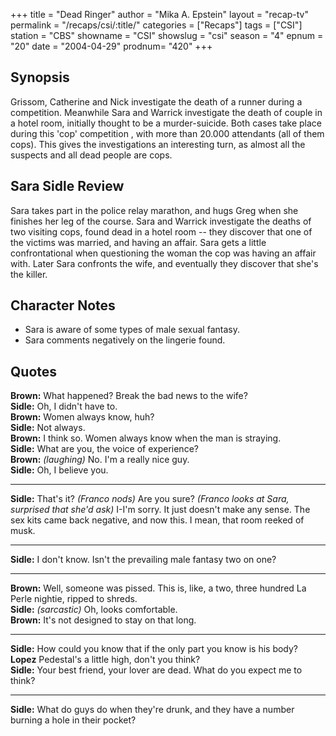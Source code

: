 +++
title = "Dead Ringer"
author = "Mika A. Epstein"
layout = "recap-tv"
permalink = "/recaps/csi/:title/"
categories = ["Recaps"]
tags = ["CSI"]
station = "CBS"
showname = "CSI"
showslug = "csi"
season = "4"
epnum = "20"
date = "2004-04-29"
prodnum= "420"
+++

## Synopsis

Grissom, Catherine and Nick investigate the death of a runner during a competition. Meanwhile Sara and Warrick investigate the death of couple in a hotel room, initially thought to be a murder-suicide. Both cases take place during this 'cop' competition , with more than 20.000 attendants (all of them cops). This gives the investigations an interesting turn, as almost all the suspects and all dead people are cops.

## Sara Sidle Review

Sara takes part in the police relay marathon, and hugs Greg when she finishes her leg of the course. Sara and Warrick investigate the deaths of two visiting cops, found dead in a hotel room -- they discover that one of the victims was married, and having an affair. Sara gets a little confrontational when questioning the woman the cop was having an affair with. Later Sara confronts the wife, and eventually they discover that she's the killer.

## Character Notes

* Sara is aware of some types of male sexual fantasy.  
* Sara comments negatively on the lingerie found.

## Quotes

**Brown:** What happened? Break the bad news to the wife?  
**Sidle:** Oh, I didn't have to.  
**Brown:** Women always know, huh?  
**Sidle:** Not always.  
**Brown:** I think so. Women always know when the man is straying.  
**Sidle:** What are you, the voice of experience?  
**Brown:** _(laughing)_ No. I'm a really nice guy.  
**Sidle:** Oh, I believe you.  

- - -

**Sidle:** That's it? _(Franco nods)_ Are you sure? _(Franco looks at Sara, surprised that she'd ask)_ I-I'm sorry. It just doesn't make any sense. The sex kits came back negative, and now this. I mean, that room reeked of musk.
  

- - -

**Sidle:** I don't know. Isn't the prevailing male fantasy two on one?
  

- - -

**Brown:** Well, someone was pissed. This is, like, a two, three hundred La Perle nightie, ripped to shreds.  
**Sidle:** _(sarcastic)_ Oh, looks comfortable.  
**Brown:** It's not designed to stay on that long.  

- - -

**Sidle:** How could you know that if the only part you know is his body?  
**Lopez** Pedestal's a little high, don't you think?  
**Sidle:** Your best friend, your lover are dead. What do you expect me to think?  

- - -

**Sidle:** What do guys do when they're drunk, and they have a number burning a hole in their pocket?
